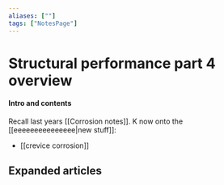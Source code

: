 ```yaml
---
aliases: [""]
tags: ["NotesPage"]
---
```


# Structural performance part 4 overview

#### Intro and contents
Recall last years [[Corrosion notes]]. K now onto the [[eeeeeeeeeeeeeee|new stuff]]:
- [[crevice corrosion]]


## Expanded articles

